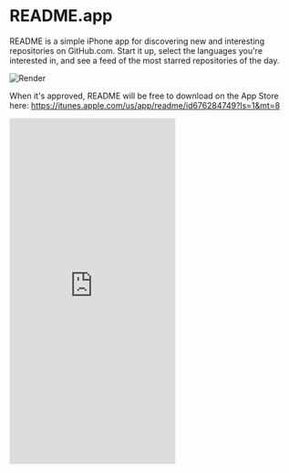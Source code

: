 README.app
======

README is a simple iPhone app for discovering new and interesting repositories on GitHub.com. Start it up, select the languages you're interested in, and see a feed of the most starred repositories of the day.

![Render](http://f.cl.ly/items/3x393R1a1w2R1q16220I/iphone_white_angle1.png)

When it's approved, README will be free to download on the App Store here: https://itunes.apple.com/us/app/readme/id676284749?ls=1&mt=8

<iframe src="https://app.io/X8EE77?orientation=portrait&device=iphone5" height="607px" width="291px" frameborder="0" allowtransparency="true" scrolling="no"></iframe>

